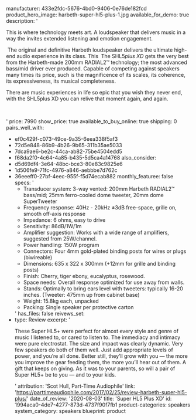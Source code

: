 manufacturer: 433e2fdc-5676-4bd0-9406-0e76de182fcd
product_hero_image: harbeth-super-hl5-plus-1.jpg
available_for_demo: true
description: '<p>This is where technology meets art. A loudspeaker that delivers music in a way the invites extended listening and emotion engagement.</p><p>&nbsp;The original and definitive Harbeth loudspeaker delivers the ultimate high-end audio experience in its class. This&nbsp; The SHL5<i>plus XD</i> gets the very best from the Harbeth-made 200mm RADIAL2™ technology; the most advanced bass/mid driver ever produced. Capable of competing against speakers many times its price, such is the magnificence of its scales, its coherence, its expressiveness, its musical completeness.&nbsp;</p><p>There are music experiences in life so epic that you wish they never end, with the SHL5plus XD you can relive that moment again, and again.&nbsp;<br></p><p><br></p>'
price: 7990
show_price: true
available_to_buy_online: true
shipping: 0
pairs_well_with:
  - ef0c429f-c073-49ce-9a35-6eea338f5af3
  - 72d5e848-86b9-4b26-9b65-311b35ae5033
  - 7dca9ae6-be2c-44ca-ab82-75be4504edd5
  - f68da2f0-4c64-4a85-b435-5d5ca4a14768
also_consider:
  - d5d69df4-3e64-48bc-bce3-80e83c9825e6
  - 1d506fe9-71fc-4976-a846-aebbbe7d762c
  - 36eeeff0-27bf-4eec-955f-f5d74ecab882
monthly_featuree: false
specs: '<ul><li>Transducer system:&nbsp;3-way vented: 200mm Harbeth RADIAL2™ bass/mid; 25mm ferro-cooled dome tweeter, 20mm dome SuperTweeter<br></li><li>Frequency response:&nbsp;40Hz - 20kHz ±3dB free-space, grille on, smooth off-axis response<br></li><li>Impedance:&nbsp;6 ohms, easy to drive<br></li><li>Sensitivity:&nbsp;86dB/1W/1m<br></li><li>Amplifier suggestion:&nbsp;Works with a wide range of amplifiers, suggested from 25W/channel.<br></li><li>Power handling:&nbsp;150W program<br></li><li>Connectors:&nbsp;Four 4mm gold-plated binding posts for wires or plugs (biwireable)<br></li><li>Dimensions:&nbsp;635 x 322 x 300mm (+12mm for grille and binding posts)<br></li><li>Finish:&nbsp;Cherry, tiger ebony, eucalyptus, rosewood.<br></li><li>Space needs:&nbsp;Overall response optimized for use away from walls.<br></li><li>Stands:&nbsp;Optimally to bring ears level with tweeters: typically 16-20 inches. (Tweeter: 475mm up from cabinet base)<br></li><li>Weight:&nbsp;15.8kg each, unpacked<br></li><li>Packing:&nbsp;Single speaker per protective carton<br></li></ul>'
has_files: false
reivews_set:
  -
    type: Review
    excerpt: '<p>These Super HL5+ were&nbsp;perfect for almost every style and genre of music I listened to, or cared to listen to. The immediacy and intimacy were pure electrostat. The size and impact was clearly dynamic. Very few speakers do both of them well. Just add appropriate levels of power, and you’re all done.&nbsp;Better still, they’ll grow with you — the more you improve the gear feeding them, the more you’ll hear out of them. A gift that keeps on giving. As it was to your parents, so will a pair of Super HL5+ be&nbsp;to you — and to your kids.</p>'
    attribution: 'Scot Hull, Part-Time Audiophile'
    link: 'https://parttimeaudiophile.com/2017/02/25/review-harbeth-super-hl5-plus/'
    date_of_review: '2020-08-03'
title: 'Super HL5 Plus XD'
id: 1994aca0-4de7-4277-873d-4737f90f7fb1
product-categories: speakers
system_category: speakers
blueprint: product
